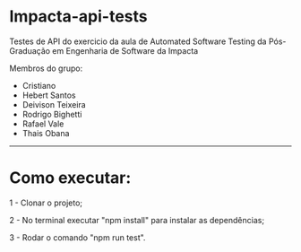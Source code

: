 # Impacta-api-tests

Testes de API do exercicio da aula de Automated Software Testing da Pós-Graduação em Engenharia de Software da Impacta

Membros do grupo:
- Cristiano
- Hebert Santos
- Deivison Teixeira
- Rodrigo Bighetti
- Rafael Vale
- Thais Obana
-------------------
# Como executar:

1 - Clonar o projeto;

2 - No terminal executar "npm install" para instalar as dependências;

3 - Rodar o comando "npm run test".
